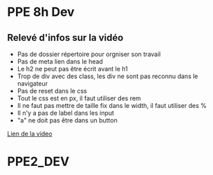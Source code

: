 # PPE 8h Dev

## Relevé d'infos sur la vidéo

* Pas de dossier répertoire pour orgniser son travail
* Pas de meta lien dans le head
* Le h2 ne peut pas être écrit avant le h1
* Trop de div avec des class, les div ne sont pas reconnu dans le navigateur
* Pas de reset dans le css
* Tout le css est en px, il faut utiliser des rem
* Il ne faut pas mettre de taille fix dans le width, il faut utiliser des %
* Il n'y a pas de label dans les input
* "a" ne doit pas être dans un button

[Lien de la video](https://www.youtube.com/watch?v=CQZxeoQeo5c)
# PPE2_DEV

